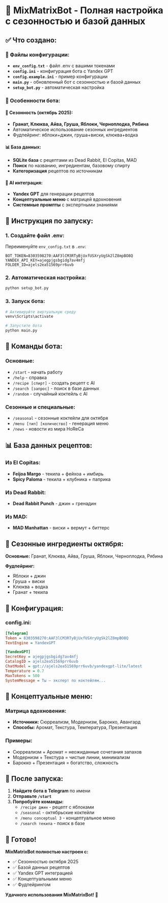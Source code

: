 # 🍹 MixMatrixBot - Полная настройка с сезонностью и базой данных

## ✅ Что создано:

### 📁 Файлы конфигурации:
- **`env_config.txt`** - файл .env с вашими токенами
- **`config.ini`** - конфигурация бота с Yandex GPT
- **`config.example.ini`** - пример конфигурации
- **`main.py`** - обновленный бот с сезонностью и базой данных
- **`setup_bot.py`** - автоматическая настройка

### 🎯 Особенности бота:

#### 🍂 Сезонность (октябрь 2025):
- **Гранат, Клюква, Айва, Груша, Яблоки, Черноплодка, Рябина**
- Автоматическое использование сезонных ингредиентов
- Фудпейринг: яблоки+джин, груша+виски, клюква+водка

#### 📊 База данных:
- **SQLite база** с рецептами из Dead Rabbit, El Copitas, MAD
- **Поиск** по названию, ингредиентам, базовому спирту
- **Категоризация** рецептов по источникам

#### 🤖 AI интеграция:
- **Yandex GPT** для генерации рецептов
- **Концептуальные меню** с матрицей вдохновения
- **Системные промпты** с экспертными знаниями

## 🚀 Инструкция по запуску:

### 1. Создайте файл .env:
Переименуйте `env_config.txt` в `.env`:
```env
BOT_TOKEN=8303598270:AAF3lCM3RTyBjUxfUSXryUgSk2lZ8mpBO8Q
YANDEX_API_KEY=ajegpjgsbgidg7av4mfj
FOLDER_ID=ajels2ea51569prr6uvb
```

### 2. Автоматическая настройка:
```bash
python setup_bot.py
```

### 3. Запуск бота:
```bash
# Активируйте виртуальную среду
venv\Scripts\activate

# Запустите бота
python main.py
```

## 🎯 Команды бота:

### Основные:
- `/start` - начать работу
- `/help` - справка
- `/recipe [спирт]` - создать рецепт с AI
- `/search [запрос]` - поиск в базе данных
- `/random` - случайный коктейль с AI

### Сезонные и специальные:
- `/seasonal` - сезонные коктейли для октября
- `/menu [тип] [количество]` - генерация меню
- `/news` - новости из мира HoReCa

## 📊 База данных рецептов:

### Из El Copitas:
- **Feijoa Margo** - текила + фейхоа + имбирь
- **Spicy Paloma** - текила + клубника + паприка

### Из Dead Rabbit:
- **Dead Rabbit Punch** - джин + гренадин

### Из MAD:
- **MAD Manhattan** - виски + вермут + биттерс

## 🍂 Сезонные ингредиенты октября:

**Основные:** Гранат, Клюква, Айва, Груша, Яблоки, Черноплодка, Рябина

**Фудпейринг:**
- Яблоки + джин
- Груша + виски  
- Клюква + водка
- Гранат + текила

## 🔧 Конфигурация:

### config.ini:
```ini
[Telegram]
Token = 8303598270:AAF3lCM3RTyBjUxfUSXryUgSk2lZ8mpBO8Q
TextEngine = YandexGPT

[YandexGPT]
SecretKey = ajegpjgsbgidg7av4mfj
CatalogID = ajels2ea51569prr6uvb
ChatModel = gpt://ajels2ea51569prr6uvb/yandexgpt-lite/latest
Temperature = 0.7
MaxTokens = 500
SystemMessage = Ты — эксперт по коктейлям...
```

## 🎨 Концептуальные меню:

### Матрица вдохновения:
- **Источники:** Сюрреализм, Модернизм, Барокко, Авангард
- **Способы:** Аромат, Текстура, Температура, Презентация

### Примеры:
- Сюрреализм + Аромат = неожиданные сочетания запахов
- Модернизм + Текстура = чистые линии, минимализм
- Барокко + Презентация = богатство, сложность

## 📱 После запуска:

1. **Найдите бота в Telegram** по имени
2. **Отправьте `/start`**
3. **Попробуйте команды:**
   - `/recipe джин` - рецепт с яблоками
   - `/seasonal` - октябрьские коктейли
   - `/menu conceptual 3` - концептуальное меню
   - `/search текила` - поиск в базе

## 🎉 Готово!

**MixMatrixBot полностью настроен с:**
- ✅ Сезонностью октября 2025
- ✅ Базой данных рецептов
- ✅ Yandex GPT интеграцией
- ✅ Концептуальными меню
- ✅ Фудпейрингом

**Удачного использования MixMatrixBot! 🍹**
















